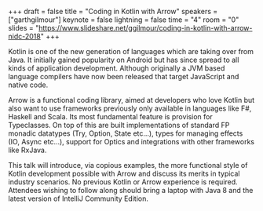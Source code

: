 +++
draft = false
title = "Coding in Kotlin with Arrow"
speakers = ["garthgilmour"]
keynote = false
lightning = false
time = "4"
room = "0"
slides = "https://www.slideshare.net/ggilmour/coding-in-kotlin-with-arrow-nidc-2018"
+++

Kotlin is one of the new generation of languages which are taking over from Java. It initially gained popularity on Android but has since spread to all kinds of application development. Although originally a JVM based language compilers have now been released that target JavaScript and native code.

Arrow is a functional coding library, aimed at developers who love Kotlin but also want to use frameworks previously only available in languages like F#, Haskell and Scala. Its most fundamental feature is provision for Typeclasses. On top of this are built implementations of standard FP monadic datatypes (Try, Option, State etc...), types for managing effects (IO, Async etc...), support for Optics and integrations with other frameworks like RxJava.

This talk will introduce, via copious examples, the more functional style of Kotlin development possible with Arrow and discuss its merits in typical industry scenarios. No previous Kotlin or Arrow experience is required. Attendees wishing to follow along should bring a laptop with Java 8 and the latest version of IntelliJ Community Edition.